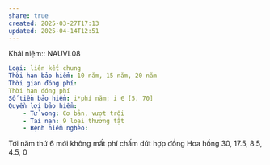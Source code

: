 ```yaml
---
share: true
created: 2025-03-27T17:13
updated: 2025-04-14T12:51
---
```

Khái niệm:: 
NAUVL08

```yaml
Loại: liên kết chung
Thời hạn bảo hiểm: 10 năm, 15 năm, 20 năm
Thời gian đóng phí: 
Thời hạn đóng phí
Số tiền bảo hiểm: i*phí năm; i ∈ [5, 70]
Quyền lợi bảo hiểm:
    - Tử vong: Cơ bản, vượt trội
    - Tai nạn: 9 loại thương tật
    - Bệnh hiểm nghèo:

```
Tới năm thứ 6 mới không mất phí chấm dứt hợp đồng 
Hoa hồng
30, 17.5, 8.5, 4.5, 0